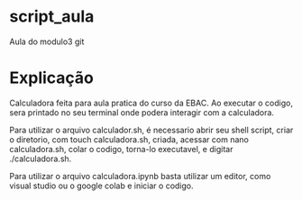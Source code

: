 # script_aula
 Aula do modulo3 git 

# Explicação 
Calculadora feita para aula pratica do curso da EBAC. Ao executar o codigo, sera printado no seu terminal onde podera interagir com a calculadora. 

Para utilizar o arquivo calculador.sh, é necessario abrir seu shell script, criar o diretorio, com touch calculadora.sh, criada, acessar com nano calculadora.sh, colar o codigo, torna-lo executavel, e digitar ./calculadora.sh. 

Para utilizar o arquivo calculadora.ipynb basta utilizar um editor, como visual studio ou o google colab e iniciar o codigo. 
